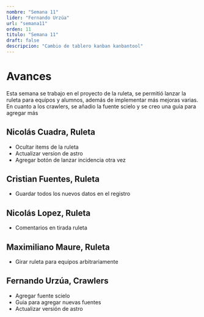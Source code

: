 ```yaml
---
nombre: "Semana 11"
lider: "Fernando Urzúa"
url: "semana11"
orden: 11
titulo: "Semana 11"
draft: false
descripcion: "Cambio de tablero kanban kanbantool"
---
```


# Avances

Esta semana se trabajo en el proyecto de la ruleta, se permitió lanzar la ruleta para equipos y alumnos, además de implementar más mejoras varias. En cuanto a los crawlers, se añadio la fuente scielo y se creo una guia para agregar más

## Nicolás Cuadra, Ruleta
- Ocultar items de la ruleta
- Actualizar version de astro
- Agregar botón de lanzar incidencia otra vez
## Cristian Fuentes, Ruleta
- Guardar todos los nuevos datos en el registro
## Nicolás Lopez, Ruleta
- Comentarios en tirada ruleta
## Maximiliano Maure, Ruleta
- Girar ruleta para equipos arbitrariamente
## Fernando Urzúa, Crawlers
- Agregar fuente scielo
- Guia para agregar nuevas fuentes
- Actualizar versión de astro